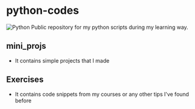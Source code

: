 # python-codes
![Python](https://img.shields.io/badge/python-3670A0?style=for-the-badge&logo=python&logoColor=ffdd54)
Public repository for my python scripts during my learning way.

## mini_projs
  * It contains simple projects that I made

## Exercises
  * It contains code snippets from my courses or any other tips I've found before
